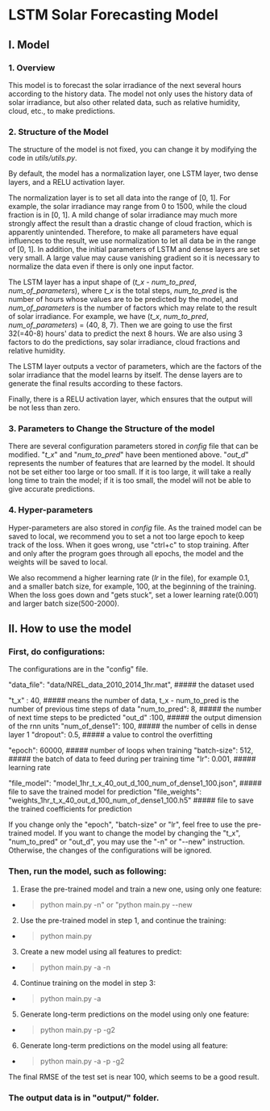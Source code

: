 # LSTM Solar Forecasting Model

## I. Model
### 1. Overview 
  This model is to forecast the solar irradiance of the next several hours according to the history data. The model not only uses the history data of solar irradiance, but also other related data, such as relative humidity, cloud, etc., to make predictions.
### 2. Structure of the Model
  The structure of the model is not fixed, you can change it by modifying the code in *utils/utils.py*.

  By default, the model has a normalization layer, one LSTM layer, two dense layers, and a RELU activation layer.

  The normalization layer is to set all data into the range of [0, 1]. For example, the solar irradiance may range from 0 to 1500, while the cloud fraction is in [0, 1]. A mild change of solar irradiance may much more strongly affect the result than a drastic change of cloud fraction, which is apparently unintended. Therefore, to make all parameters have equal influences to the result, we use normalization to let all data be in the range of [0, 1]. In addition, the initial parameters of LSTM and dense layers are set very small. A large value may cause vanishing gradient so it is necessary to normalize the data even if there is only one input factor.

  The LSTM layer has a input shape of (*t_x* - *num_to_pred*, *num_of_parameters*), where *t_x* is the total steps, *num_to_pred* is the number of hours whose values are to be predicted by the model, and *num_of_parameters* is the number of factors which may relate to the result of solar irradiance. For example, we have (*t_x*, *num_to_pred*, *num_of_parameters*) = (40, 8, 7). Then we are going to use the first 32(=40-8) hours' data to predict the next 8 hours. We are also using 3 factors to do the predictions, say solar irradiance, cloud fractions and relative humidity.

  The LSTM layer outputs a vector of parameters, which are the factors of the solar irradiance that the model learns by itself. The dense layers are to generate the final results according to these factors.

  Finally, there is a RELU activation layer, which ensures that the output will be not less than zero.

  ### 3. Parameters to Change the Structure of the model

  There are several configuration parameters stored in *config* file that can be modified. "*t_x*" and "*num_to_pred*" have been mentioned above. "*out_d*" represents the number of features that are learned by the model. It should not be set either too large or too small. If it is too large, it will take a really long time to train the model; if it is too small, the model will not be able to give accurate predictions.

  ### 4. Hyper-parameters

  Hyper-parameters are also stored in *config* file. As the trained model can be saved to local, we recommend you to set a not too large epoch to keep track of the loss. When it goes wrong, use "ctrl+c" to stop training. After and only after the program goes through all epochs, the model and the weights will be saved to local.

  We also recommend a higher learning rate (*lr* in the file), for example 0.1, and a smaller batch size, for example, 100, at the beginning of the training. When the loss goes down and "gets stuck", set a lower learning rate(0.001) and larger batch size(500-2000).



## II. How to use the model
 
### First, do configurations: 
  The configurations are in the "config" file.  
   
  "data_file": "data/NREL_data_2010_2014_1hr.mat",  #####  the dataset used

  "t_x" : 40,                                       #####  means the number of data, t_x - num_to_pred is the number of previous time steps of data
  "num_to_pred": 8,                                 #####  the number of next time steps to be predicted
  "out_d" :100,                                     #####  the output dimension of the rnn units 
  "num_of_dense1": 100,                             #####  the number of cells in dense layer 1 
  "dropout": 0.5,                                   #####  a value to control the overfitting

  "epoch": 60000,                                   #####  number of loops when training
  "batch-size": 512,                                #####  the batch of data to feed during per training time
  "lr": 0.001,                                      #####  learning rate

  "file_model": "model_1hr_t_x_40_out_d_100_num_of_dense1_100.json",   ##### file to save the trained model for prediction
  "file_weights": "weights_1hr_t_x_40_out_d_100_num_of_dense1_100.h5"  ##### file to save the trained coefficients for prediction


If you change only the "epoch", "batch-size" or "lr", feel free to use the pre-trained model. If you want to change the model by changing the "t_x", "num_to_pred" or "out_d", you may use the "-n" or "--new" instruction. Otherwise, the changes of the configurations will be ignored.

### Then, run the model, such as following:
1. Erase the pre-trained model and train a new one, using only one feature:
  - > python main.py -n" or "python main.py --new
  
2. Use the pre-trained model in step 1, and continue the training:
  - > python main.py
  
3. Create a new model using all features to predict:
  - > python main.py -a -n
  
4. Continue training on the model in step 3:
  - > python main.py -a
  
5. Generate long-term predictions on the model using only one feature:
  - > python main.py -p -g2
 
6. Generate long-term predictions on the model using all feature:
  - > python main.py -a -p -g2
 
  The final RMSE of the test set is near 100, which seems to be a good result. 

###  The output data is in "output/" folder.

   
 
